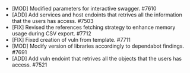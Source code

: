  * [MOD] Modified parameters for interactive swagger. #7610
 * [ADD] Add services and host endoints that retrives all the information that the users has access. #7503
 * [FIX] Revised the references fetching strategy to enhance memory usage during CSV export. #7712
 * [FIX] Fixed creation of vuln from template. #7711
 * [MOD] Modify version of libraries accordingly to dependabot findings. #7691
 * [ADD] Add vuln endoint that retrives all the objects that the users has access. #7521
